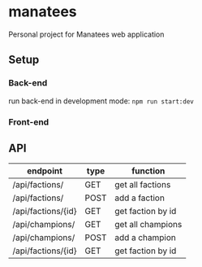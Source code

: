 # manatees
Personal project for Manatees web application

## Setup

### Back-end

run back-end in development mode:
```npm run start:dev```

### Front-end

## API

| endpoint | type | function |
|------|----------|----------|
| /api/factions/ | GET | get all factions |
| /api/factions/ | POST | add a faction |
| /api/factions/{id} | GET | get faction by id |
| /api/champions/ | GET | get all champions | 
| /api/champions/ | POST | add a champion |
| /api/factions/{id} | GET | get faction by id | 
